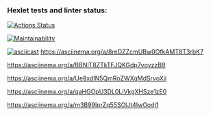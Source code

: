 ### Hexlet tests and linter status:
[![Actions Status](https://github.com/GeorgyKomkov/frontend-project-44/workflows/hexlet-check/badge.svg)](https://github.com/GeorgyKomkov/frontend-project-44/actions)

[![Maintainability](https://api.codeclimate.com/v1/badges/d9da70fb7c11dbb864d2/maintainability)](https://codeclimate.com/github/GeorgyKomkov/frontend-project-44/maintainability)
 

<!-- аскинема для even -->
[![asciicast](https://asciinema.org/a/8reDZZcmUBw0OfkAMT8T3rbK7.png)]( https://asciinema.org/a/BBNlT8ZTkTFJQKGdp7vqvzzB8)
https://asciinema.org/a/8reDZZcmUBw0OfkAMT8T3rbK7 
<!-- аскинема для calc  -->
  https://asciinema.org/a/BBNlT8ZTkTFJQKGdp7vqvzzB8
  <!-- аскинема для gcd -->
  https://asciinema.org/a/Ue8xdIN5QmRoZWXqMdSrvoXii
  <!-- аксинма для progression -->
  https://asciinema.org/a/qaHGOpU3DL0LiVkgXHSze1zE0
  <!-- аксинема для prime -->
  https://asciinema.org/a/m3B99IprZq55SOlJt4IwOodj1